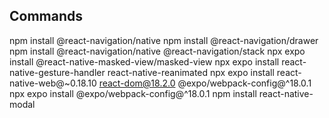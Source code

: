 ## Commands

npm install @react-navigation/native
npm install @react-navigation/drawer
npm install @react-navigation/native @react-navigation/stack
npx expo install @react-native-masked-view/masked-view
npx expo install react-native-gesture-handler react-native-reanimated
npx expo install react-native-web@~0.18.10 react-dom@18.2.0 @expo/webpack-config@^18.0.1
npx expo install @expo/webpack-config@^18.0.1
npm install react-native-modal